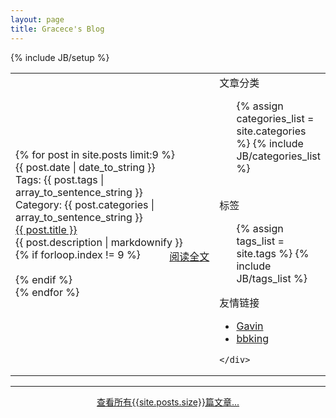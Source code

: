 ```yaml
---
layout: page
title: Gracece's Blog
---
```


{% include JB/setup %}

<table width="100%" rowspan="0" colspan="0">
<tr>
<td width="70%">
	<div class="home-page-content">
		{% for post in site.posts limit:9 %}
		<div class="home-page-post">
			<div class="post-header">
				<div class="date">{{ post.date | date_to_string }}</div>
				<div class="tags"> 
					<label>Tags: </label>{{ post.tags | array_to_sentence_string }}
				</div>
				<div class="category"> 
					<label>Category: </label>
					<span>{{ post.categories | array_to_sentence_string }}</span>
				</div>
			</div>
			<div class="post-content">
				<div class="title"><a href="{{ BASE_PATH }}{{ post.url }}">{{ post.title }}</a></div>
				<div class="abstract">{{ post.description | markdownify }}</div>
				<div style="float:right;"><a href="{{ BASE_PATH }}{{ post.url }}">阅读全文</a></div>
			</div>
			{% if forloop.index != 9 %}
			<div class="post-footer">&nbsp;</div>
			{% endif %}
		</div>
		{% endfor %}
	</div>
</td>

<td width="30%" style="vertical-align:top;">
	<div class="home-page-sidebar">
		<div class="sidebar-title">文章分类</div>
		<div>
			<ul class="tag_box inline">
			{% assign categories_list = site.categories %}
			{% include JB/categories_list %}
			</ul>
		</div>
		<br>
		<div class="sidebar-title">标签</div>
		<div>
			<ul class="tag_box inline">
			{% assign tags_list = site.tags %}  
			{% include JB/tags_list %}
			</ul>
		</div>
        <div class="sidebar-title">友情链接</div>
		<div>
			<ul class="tag_box inline">
            <li> <a href="http://gavinblog.net">Gavin</a> </li>
            <li> <a href="http://www.cnblogs.com/chenbjin/">bbking</a> </li>
			</ul>
		</div>




	</div>
</td>
</tr>
</table>
<hr>
<div style="width:50%;margin-left:auto;margin-right:auto;text-align:center;clear:both;">
	<a href="/archive.html">查看所有{{site.posts.size}}篇文章...</a>
</div>



